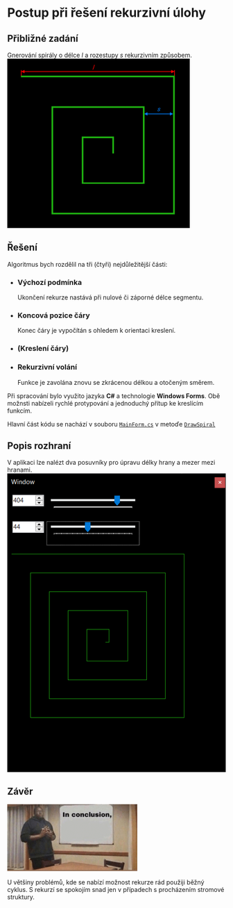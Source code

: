 # Postup při řešení rekurzivní úlohy

## **Přibližné zadání**
Gnerování spirály o délce *l* a rozestupy *s* rekurzivním způsobem.\
![alt](./doc/img/zadani.png)

## **Řešení**
Algoritmus bych rozdělil na tři (čtyři) nejdůležitější části:
- ### **Výchozí podmínka**
    Ukončení rekurze nastává při nulové či záporné délce segmentu.

- ### **Koncová pozice čáry**
    Konec čáry je vypočítán s ohledem k orientaci kreslení.

- ### (Kreslení čáry)

- ### **Rekurzivní volání**
    Funkce je zavolána znovu se zkrácenou délkou a otočeným směrem.

Při spracování bylo využito jazyka **C#** a technologie **Windows Forms**.
Obě možnsti nabízeli rychlé protypování a jednoduchý přítup ke kreslícím funkcím.

Hlavní část kódu se nachází v souboru [`MainForm.cs`](./src/MainForm.cs) v metoďe [`DrawSpiral`](./src/MainForm.cs#L82-L104)

## **Popis rozhraní**
V aplikaci lze nalézt dva posuvníky pro úpravu délky hrany a mezer mezi hranami.\
![alt](./doc/img/nahled.png)

## **Závěr**
![alt](./doc/img/conclusion.png)

U většiny problémů, kde se nabízí možnost rekurze rád použiji běžný cyklus.
S rekurzí se spokojím snad jen v případech s procházením stromové struktury.
